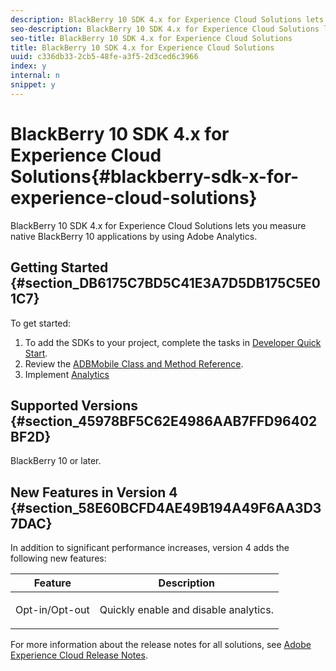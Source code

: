 ```yaml
---
description: BlackBerry 10 SDK 4.x for Experience Cloud Solutions lets you measure native BlackBerry 10 applications by using Adobe Analytics.
seo-description: BlackBerry 10 SDK 4.x for Experience Cloud Solutions lets you measure native BlackBerry 10 applications by using Adobe Analytics.
seo-title: BlackBerry 10 SDK 4.x for Experience Cloud Solutions
title: BlackBerry 10 SDK 4.x for Experience Cloud Solutions
uuid: c336db33-2cb5-48fe-a3f5-2d3ced6c3966
index: y
internal: n
snippet: y
---
```


# BlackBerry 10 SDK 4.x for Experience Cloud Solutions{#blackberry-sdk-x-for-experience-cloud-solutions}

BlackBerry 10 SDK 4.x for Experience Cloud Solutions lets you measure native BlackBerry 10 applications by using Adobe Analytics.

## Getting Started {#section_DB6175C7BD5C41E3A7D5DB175C5E01C7}

To get started:

1. To add the SDKs to your project, complete the tasks in [Developer Quick Start](dev-qs.md). 
1. Review the [ADBMobile Class and Method Reference](methods.md). 
1. Implement [Analytics](analytics.md)

## Supported Versions {#section_45978BF5C62E4986AAB7FFD96402BF2D}

BlackBerry 10 or later.

## New Features in Version 4 {#section_58E60BCFD4AE49B194A49F6AA3D37DAC}

In addition to significant performance increases, version 4 adds the following new features:

<table id="table_FC1AE268F94E41509D7AB1FB7020A47F"> 
 <thead> 
  <tr> 
   <th colname="col1" class="entry"> Feature </th> 
   <th colname="col2" class="entry"> Description </th> 
  </tr>
 </thead>
 <tbody> 
  <tr> 
   <td colname="col1"> <p>Opt-in/Opt-out </p> </td> 
   <td colname="col2"> <p>Quickly enable and disable analytics. </p> </td> 
  </tr> 
 </tbody> 
</table>

For more information about the release notes for all solutions, see [Adobe Experience Cloud Release Notes](https://marketing.adobe.com/resources/help/en_US/whatsnew/). 
